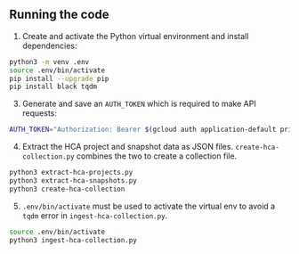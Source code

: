 ## Running the code

1. Create and activate the Python virtual environment and install dependencies:

```sh
python3 -m venv .env
source .env/bin/activate
pip install --upgrade pip
pip install black tqdm
```

3. Generate and save an `AUTH_TOKEN` which is required to make API requests:

```sh
AUTH_TOKEN="Authorization: Bearer $(gcloud auth application-default print-access-token)"
```

4. Extract the HCA project and snapshot data as JSON files. `create-hca-collection.py` combines the two to create a collection file.

```sh
python3 extract-hca-projects.py
python3 extract-hca-snapshots.py
python3 create-hca-collection
```

5. `.env/bin/activate` must be used to activate the virtual env to avoid a `tqdm` error in `ingest-hca-collection.py`.

```sh
source .env/bin/activate
python3 ingest-hca-collection.py
```

